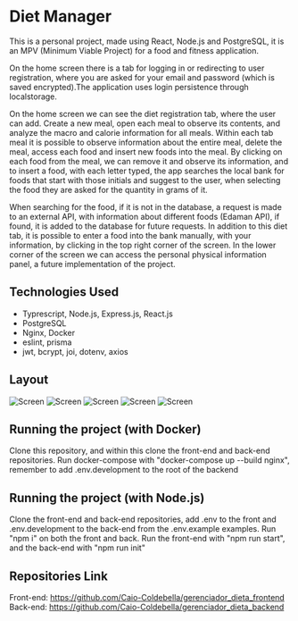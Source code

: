 # Diet Manager

This is a personal project, made using React, Node.js and PostgreSQL, it is an MPV (Minimum Viable Project) for a food and fitness application.

On the home screen there is a tab for logging in or redirecting to user registration, where you are asked for your email and password (which is saved encrypted).The application uses login persistence through localstorage.
 
On the home screen we can see the diet registration tab, where the user can add. Create a new meal, open each meal to observe its contents, and analyze the macro and calorie information for all meals. Within each tab meal it is possible to observe information about the entire meal, delete the meal, access each food and insert new foods into the meal. By clicking on each food from the meal, we can remove it and observe its information, and to insert a food, with each letter typed, the app searches the local bank for foods that start with those initials and suggest to the user, when selecting the food they are asked for the quantity in grams of it.

When searching for the food, if it is not in the database, a request is made to an external API, with information about different foods (Edaman API), if found, it is added to the database for future requests. In addition to this diet tab, it is possible to enter a food into the bank manually, with your information, by clicking in the top right corner of the screen. In the lower corner of the screen we can access the personal physical information panel, a future implementation of the project.

 ## Technologies Used
 
* Typrescript, Node.js, Express.js, React.js
* PostgreSQL
* Nginx, Docker
* eslint, prisma
* jwt, bcrypt, joi, dotenv, axios

## Layout

![Screen](./layout/tela1.png)
![Screen](./layout/tela2.png)
![Screen](./layout/tela3.png)
![Screen](./layout/tela4.png)
![Screen](./layout/tela5.png)

## Running the project (with Docker)
 
Clone this repository, and within this clone the front-end and back-end repositories. Run docker-compose with "docker-compose up --build nginx", remember to add .env.development to the root of the backend
 
## Running the project (with Node.js)

Clone the front-end and back-end repositories, add .env to the front and .env.development to the back-end from the .env.example examples. Run "npm i" on both the front and back. Run the front-end with "npm run start", and the back-end with "npm run init"
 
 ## Repositories Link
 Front-end: https://github.com/Caio-Coldebella/gerenciador_dieta_frontend <br/>
 Back-end: https://github.com/Caio-Coldebella/gerenciador_dieta_backend
